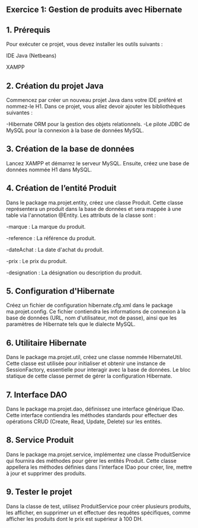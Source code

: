 ##   Exercice 1: Gestion de produits avec Hibernate

## 1. Prérequis
Pour exécuter ce projet, vous devez installer les outils suivants :


IDE Java (Netbeans)

XAMPP 


## 2. Création du projet Java
Commencez par créer un nouveau projet Java dans votre IDE préféré et nommez-le H1. Dans ce projet, vous allez devoir ajouter les bibliothèques suivantes :

-Hibernate ORM pour la gestion des objets relationnels.
-Le pilote JDBC de MySQL pour la connexion à la base de données MySQL.

## 3. Création de la base de données
Lancez XAMPP et démarrez le serveur MySQL. Ensuite, créez une base de données nommée H1 dans MySQL.

## 4. Création de l’entité Produit
Dans le package ma.projet.entity, créez une classe Produit. Cette classe représentera un produit dans la base de données et sera mappée à une table via l'annotation @Entity. Les attributs de la classe sont :

-marque : La marque du produit.

-reference : La référence du produit.

-dateAchat : La date d'achat du produit.

-prix : Le prix du produit.

-designation : La désignation ou description du produit.


## 5. Configuration d'Hibernate
Créez un fichier de configuration hibernate.cfg.xml dans le package ma.projet.config. Ce fichier contiendra les informations de connexion à la base de données (URL, nom d'utilisateur, mot de passe), ainsi que les paramètres de Hibernate tels que le dialecte MySQL.

## 6. Utilitaire Hibernate
Dans le package ma.projet.util, créez une classe nommée HibernateUtil. Cette classe est utilisée pour initialiser et obtenir une instance de SessionFactory, essentielle pour interagir avec la base de données. Le bloc statique de cette classe permet de gérer la configuration Hibernate.

## 7. Interface DAO
Dans le package ma.projet.dao, définissez une interface générique IDao<T>. Cette interface contiendra les méthodes standards pour effectuer des opérations CRUD (Create, Read, Update, Delete) sur les entités.

## 8. Service Produit
Dans le package ma.projet.service, implémentez une classe ProduitService qui fournira des méthodes pour gérer les entités Produit. Cette classe appellera les méthodes définies dans l'interface IDao pour créer, lire, mettre à jour et supprimer des produits.

## 9. Tester le projet
Dans la classe de test, utilisez ProduitService pour créer plusieurs produits, les afficher, en supprimer un et effectuer des requêtes spécifiques, comme afficher les produits dont le prix est supérieur à 100 DH.


